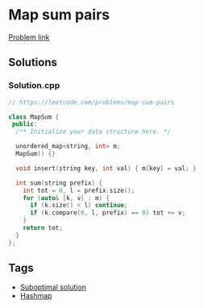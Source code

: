 # Map sum pairs

[Problem link](https://leetcode.com/problems/map-sum-pairs)

## Solutions


### Solution.cpp
```cpp
// https://leetcode.com/problems/map-sum-pairs

class MapSum {
 public:
  /** Initialize your data structure here. */

  unordered_map<string, int> m;
  MapSum() {}

  void insert(string key, int val) { m[key] = val; }

  int sum(string prefix) {
    int tot = 0, l = prefix.size();
    for (auto& [k, v] : m) {
      if (k.size() < l) continue;
      if (k.compare(0, l, prefix) == 0) tot += v;
    }
    return tot;
  }
};

```
## Tags

* [Suboptimal solution](/Collections/suboptimal-solution.md#suboptimal-solution)
* [Hashmap](/Collections/hashmap.md#hashmap)
